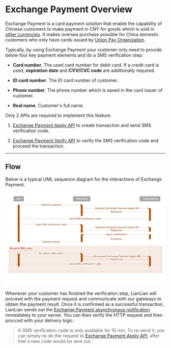# Exchange Payment Overview

Exchange Payment is a card payment solution that enable the capability of Chinese customers to make payment in CNY for goods which is sold in [other currencies](docs/supported-currencies.md). It makes oversea purchase possible for China domestic customers who only have cards issued by [Union Pay Organization](http://www.unionpayintl.com/en/).

Typically, by using Exchange Payment your customer only need to provide below four key payment elements and do a SMS verification step:

* **Card number**. The used card number for debit card. If a credit card is used, **expiration date** and **CVV/CVC code** are additionally required.

* **ID card number**. The ID card number of customer.

* **Phone number**. The phone number which is saved in the card issuer of customer.

* **Real name**. Customer's full name.

Only 2 APIs are required to implement this feature:

1. [Exchange Payment Apply API](exchange-payment-apply-api.md) to create transaction and send SMS verification code.

2. [Exchange Payment Verify API](exchange-payment-verify-api.md) to verify the SMS verification code and proceed the transaction.

***

## Flow

Below is a typical UML sequence diagram for the interactions of Exchange Payment.

![Exchange Payment Flow](../assests/exchange-payment-flow.svg)

Whenever your customer has finished the verification step, LianLian will proceed with the payment request and communicate with our gateways to obtain the payment result. Once it is confirmed as a successful transaction, LianLian sends out the [Exchange Payment asynchronous notification](exchange-payment-async-notification.md) immediately to your server. You can then verify the HTTP request and then procced with your delivery logic.

> A SMS verification code is only available for 10 min. To re-send it, you can simply re-do the request to [Exchange Payment Apply API](exchange-payment-apply-api.md), after that a new code would be sent out.

